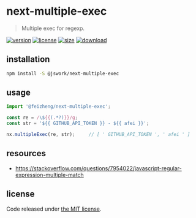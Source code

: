 # next-multiple-exec
> Multiple exec for regexp.

[![version][version-image]][version-url]
[![license][license-image]][license-url]
[![size][size-image]][size-url]
[![download][download-image]][download-url]

## installation
```bash
npm install -S @jswork/next-multiple-exec
```

## usage
```js
import '@feizheng/next-multiple-exec';

const re = /\${{(.*?)}}/g;
const str = '${{ GITHUB_API_TOKEN }} - ${{ afei }}';

nx.multipleExec(re, str);     // [ ' GITHUB_API_TOKEN ', ' afei ' ]
```

## resources
- https://stackoverflow.com/questions/7954022/javascript-regular-expression-multiple-match

## license
Code released under [the MIT license](https://github.com/afeiship/next-multiple-exec/blob/master/LICENSE.txt).

[version-image]: https://img.shields.io/npm/v/@jswork/next-multiple-exec
[version-url]: https://npmjs.org/package/@jswork/next-multiple-exec

[license-image]: https://img.shields.io/npm/l/@jswork/next-multiple-exec
[license-url]: https://github.com/afeiship/next-multiple-exec/blob/master/LICENSE.txt

[size-image]: https://img.shields.io/bundlephobia/minzip/@jswork/next-multiple-exec
[size-url]: https://github.com/afeiship/next-multiple-exec/blob/master/dist/next-multiple-exec.min.js

[download-image]: https://img.shields.io/npm/dm/@jswork/next-multiple-exec
[download-url]: https://www.npmjs.com/package/@jswork/next-multiple-exec
